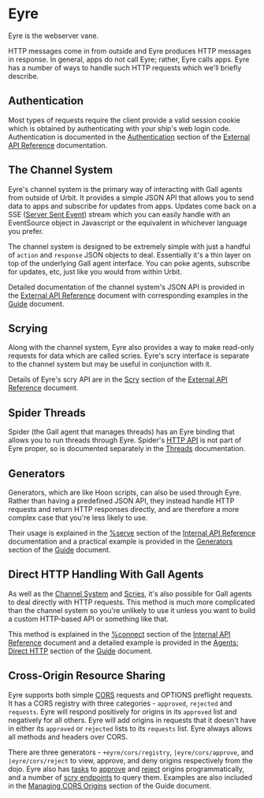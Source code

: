 # Eyre

Eyre is the webserver vane.

HTTP messages come in from outside and Eyre produces HTTP messages in response. In general, apps do not call Eyre; rather, Eyre calls apps. Eyre has a number of ways to handle such HTTP requests which we'll briefly describe.

## Authentication

Most types of requests require the client provide a valid session cookie which is obtained by authenticating with your ship's web login code. Authentication is documented in the [Authentication](reference/external-api-ref.md#authentication) section of the [External API Reference](reference/external-api-ref.md) documentation.

## The Channel System

Eyre's channel system is the primary way of interacting with Gall agents from outside of Urbit. It provides a simple JSON API that allows you to send data to apps and subscribe for updates from apps. Updates come back on a SSE ([Server Sent Event](https://html.spec.whatwg.org/#server-sent-events)) stream which you can easily handle with an EventSource object in Javascript or the equivalent in whichever language you prefer.

The channel system is designed to be extremely simple with just a handful of `action` and `response` JSON objects to deal. Essentially it's a thin layer on top of the underlying Gall agent interface. You can poke agents, subscribe for updates, etc, just like you would from within Urbit.

Detailed documentation of the channel system's JSON API is provided in the [External API Reference](reference/external-api-ref.md) document with corresponding examples in the [Guide](guides/guide.md#using-the-channel-system) document.

## Scrying

Along with the channel system, Eyre also provides a way to make read-only requests for data which are called scries. Eyre's scry interface is separate to the channel system but may be useful in conjunction with it.

Details of Eyre's scry API are in the [Scry](reference/external-api-ref.md#scry) section of the [External API Reference](reference/external-api-ref.md) document.

## Spider Threads

Spider (the Gall agent that manages threads) has an Eyre binding that allows you to run threads through Eyre. Spider's [HTTP API](../../../userspace/threads/guides/http-api.md) is not part of Eyre proper, so is documented separately in the [Threads](../../../userspace/threads) documentation.

## Generators

Generators, which are like Hoon scripts, can also be used through Eyre. Rather than having a predefined JSON API, they instead handle HTTP requests and return HTTP responses directly, and are therefore a more complex case that you're less likely to use.

Their usage is explained in the [%serve](reference/tasks.md#serve) section of the [Internal API Reference](reference/tasks.md) documentation and a practical example is provided in the [Generators](guides/guide.md#generators) section of the [Guide](guides/guide.md) document.

## Direct HTTP Handling With Gall Agents

As well as the [Channel System](#the-channel-system) and [Scries](#scrying), it's also possible for Gall agents to deal directly with HTTP requests. This method is much more complicated than the channel system so you're unlikely to use it unless you want to build a custom HTTP-based API or something like that.

This method is explained in the [%connect](reference/tasks.md#connect) section of the [Internal API Reference](reference/tasks.md) document and a detailed example is provided in the [Agents: Direct HTTP](guides/guide.md#agents-direct-http) section of the [Guide](guides/guide.md) document.

## Cross-Origin Resource Sharing

Eyre supports both simple [CORS](https://developer.mozilla.org/en-US/docs/Web/HTTP/CORS) requests and OPTIONS preflight requests. It has a CORS registry with three categories - `approved`, `rejected` and `requests`. Eyre will respond positively for origins in its `approved` list and negatively for all others. Eyre will add origins in requests that it doesn't have in either its `approved` or `rejected` lists to its `requests` list. Eyre always allows all methods and headers over CORS.

There are three generators - `+eyre/cors/registry`, `|eyre/cors/approve`, and `|eyre/cors/reject` to view, approve, and deny origins respectively from the dojo. Eyre also has [tasks](reference/tasks.md) to [approve](reference/tasks.md#approve-origin) and [reject](reference/tasks.md#reject-origin) origins programmatically, and a number of [scry endpoints](reference/scry.md) to query them. Examples are also included in the [Managing CORS Origins](guides/guide.md#managing-cors-origins) section of the Guide document.
